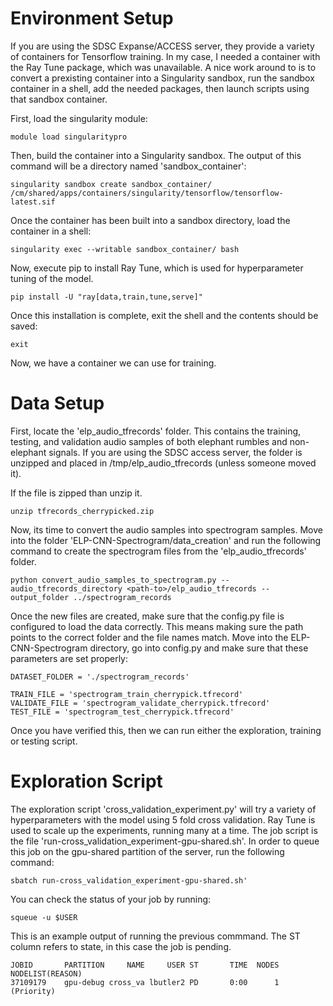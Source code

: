 # Environment Setup 

If you are using the SDSC Expanse/ACCESS server, they provide a variety of containers for Tensorflow training. In my case, I needed a container with the Ray Tune package, which was unavailable. A nice work around to is to convert a prexisting container into a Singularity sandbox, run the sandbox container in a shell, add the needed packages, then launch scripts using that sandbox container.

First, load the singularity module:
```
module load singularitypro
```

Then, build the container into a Singularity sandbox. The output of this command will be a directory named 'sandbox_container':
```
singularity sandbox create sandbox_container/ /cm/shared/apps/containers/singularity/tensorflow/tensorflow-latest.sif
```

Once the container has been built into a sandbox directory, load the container in a shell:
```
singularity exec --writable sandbox_container/ bash
```

Now, execute pip to install Ray Tune, which is used for hyperparameter tuning of the model.
```
pip install -U "ray[data,train,tune,serve]"
```

Once this installation is complete, exit the shell and the contents should be saved:
```
exit
```

Now, we have a container we can use for training.

# Data Setup

First, locate the 'elp_audio_tfrecords' folder. This contains the training, testing, and validation audio samples of both elephant rumbles and non-elephant signals. If you are using the SDSC access server, the folder is unzipped and placed in /tmp/elp_audio_tfrecords (unless someone moved it).

If the file is zipped than unzip it. 
```
unzip tfrecords_cherrypicked.zip 
```

Now, its time to convert the audio samples into spectrogram samples. Move into the folder 'ELP-CNN-Spectrogram/data_creation' and run the following command to create the spectrogram files from the 'elp_audio_tfrecords' folder.

```
python convert_audio_samples_to_spectrogram.py --audio_tfrecords_directory <path-to>/elp_audio_tfrecords --output_folder ../spectrogram_records
```

Once the new files are created, make sure that the config.py file is configured to load the data correctly. This means making sure the path points to the correct folder and the file names match. Move into the ELP-CNN-Spectrogram directory, go into config.py and make sure that these parameters are set properly:

```
DATASET_FOLDER = './spectrogram_records'

TRAIN_FILE = 'spectrogram_train_cherrypick.tfrecord'
VALIDATE_FILE = 'spectrogram_validate_cherrypick.tfrecord'
TEST_FILE = 'spectrogram_test_cherrypick.tfrecord'
```

Once you have verified this, then we can run either the exploration, training or testing script.

# Exploration Script

The exploration script 'cross_validation_experiment.py' will try a variety of hyperparameters with the model using 5 fold cross validation. Ray Tune is used to scale up the experiments, running many at a time. The job script is the file 'run-cross_validation_experiment-gpu-shared.sh'. In order to queue this job on the gpu-shared partition of the server, run the following command:

```
sbatch run-cross_validation_experiment-gpu-shared.sh'
```

You can check the status of your job by running:

```
squeue -u $USER
```

This is an example output of running the previous commmand. The ST column refers to state, in this case the job is pending.

```             
JOBID       PARTITION     NAME     USER ST       TIME  NODES NODELIST(REASON)
37109179    gpu-debug cross_va lbutler2 PD       0:00      1 (Priority)
```
